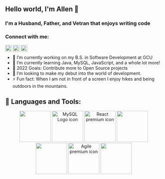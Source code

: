 ## Hello world, I'm Allen 👋
### I'm a Husband, Father, and Vetran that enjoys writing code

### Connect with me:
[<img align="left" alt="TheMightyCraig | LinkedIn" width="22px" src="https://cdn.jsdelivr.net/npm/simple-icons@v3/icons/linkedin.svg" />][linkedin]
[<img align="left" alt="TheMightyCraig | Instagram" width="22px" src="https://cdn.jsdelivr.net/npm/simple-icons@v3/icons/pluralsight.svg" />][pluralsight]
[<img align="left" alt="TheMightyCraig | YouTube" width="22px" src="https://cdn.jsdelivr.net/npm/simple-icons@v3/icons/youtube.svg" />][youtube]
<br />
- 🔭 I’m currently working on my B.S. in Software Development at GCU
- 🌱 I’m currently learning Java, MySQL, JavaScript, and a whole lot more!
- 🥅 2022 Goals: Contribute more to Open Source projects
- 👯 I’m looking to make my debut into the world of development.
- ⚡ Fun fact: When I am not in front of a screen I enjoy hikes and being outdoors in the mountains.




## 🧰 Languages and Tools:
<p align="center">  
 <img src="https://cdn.jsdelivr.net/npm/programming-languages-logos/src/java/java.png" height="100">
 <img alt="MySQL Logo icon" src="https://img.icons8.com/ios-filled/344/mysql-logo.png" lazy="loaded"  height="100"> 
 <img width="100" height="100" src="https://www.flaticon.com/premium-icon/icons/svg/1183/1183672.svg" alt="React premium icon" title="React premium icon" class="loaded">
 <img src="https://cdn.jsdelivr.net/npm/programming-languages-logos/src/javascript/javascript.png" height="100">
 <img src="https://cdn.jsdelivr.net/npm/programming-languages-logos/src/html/html.png" height="100">
 <img width="100" height="100" src="https://www.flaticon.com/premium-icon/icons/svg/2974/2974331.svg" alt="Agile premium icon" title="Agile premium icon" class="loaded">
 <img width="100" height="100" id="details-enlarged-image" class="js-search-result-thumbnail responsive-img" src="https://as2.ftcdn.net/jpg/03/22/95/69/500_F_322956978_9ESBVewTYdhSu9G6qf2JazX9tUsdh53g.jpg"  >
  

</p>


[pluralsight]: https://app.pluralsight.com/profile/TheMightyCraig
[youtube]: https://www.youtube.com/channel/UCCnIYZl63t0yWPRST99OvNA
[linkedin]: www.linkedin.com/in/allen-c-036693184
